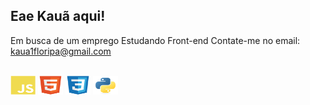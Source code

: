 ## Eae Kauã aqui!


Em busca de um emprego
Estudando Front-end
Contate-me no email: kaua1floripa@gmail.com


<div style="display: inline_block"><br>
  <img align="center" alt="Rafa-Js" height="30" width="40" 
    src="https://raw.githubusercontent.com/devicons/devicon/master/icons/javascript/javascript-plain.svg">
  <img align="center" alt="Rafa-Ts" height="30" width="40"    
  src="https://raw.githubusercontent.com/devicons/devicon/master/icons/html5/html5-original.svg">
  <img align="center" alt="Rafa-CSS" height="30" width="40" 
  src="https://raw.githubusercontent.com/devicons/devicon/master/icons/css3/css3-original.svg">
  <img align="center" alt="Rafa-Python" height="30" width="40" 
  src="https://raw.githubusercontent.com/devicons/devicon/master/icons/python/python-original.svg">

       
       
     
 
</div>
